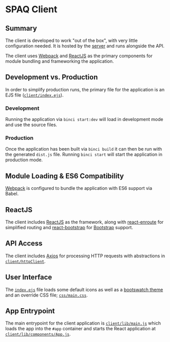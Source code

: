# SPAQ Client

## Summary

The client is developed to work "out of the box", with very little configuration needed. It is hosted by the [server](/server) and runs alongside the API.

The client uses [Webpack](https://webpack.github.io/) and [ReactJS](https://facebook.github.io/react/) as the primary components for module bundling and frameworking the application.

## Development vs. Production

In order to simplify production runs, the primary file for the application is an EJS file ([`client/index.ejs`](/client/index.ejs)).

### Development

Running the application via `binci start:dev` will load in development mode and use the source files.

### Production

Once the application has been built via `binci build` it can then be run with the generated `dist.js` file. Running `binci start` will start the application in production mode.

## Module Loading & ES6 Compatibility

[Webpack](https://webpack.github.io/) is configured to bundle the application with ES6 support via Babel.

## ReactJS
The client includes [ReactJS](https://facebook.github.io/react/) as the framework, along with [react-enroute](https://github.com/tj/react-enroute) for simplified routing and [react-bootstrap](https://react-bootstrap.github.io/) for [Bootstrap](http://getbootstrap.com/) support.

## API Access
The client includes [Axios](https://www.npmjs.com/package/axios) for processing HTTP requests with abstractions in [`client/httpClient`](/client/httpClient.js).

## User Interface

The [`index.ejs`](/client/index.ejs) file loads some default icons as well as a [bootswatch theme](https://www.bootstrapcdn.com/bootswatch/) and an override CSS file; [`css/main.css`](/client/css/main.css).

## App Entrypoint

The main entrypoint for the client application is [`client/lib/main.js`](/client/lib/main.js) which loads the app into the `#app` container and starts the React application at [`client/lib/components/App.js`](/client/lib/components/App.js).